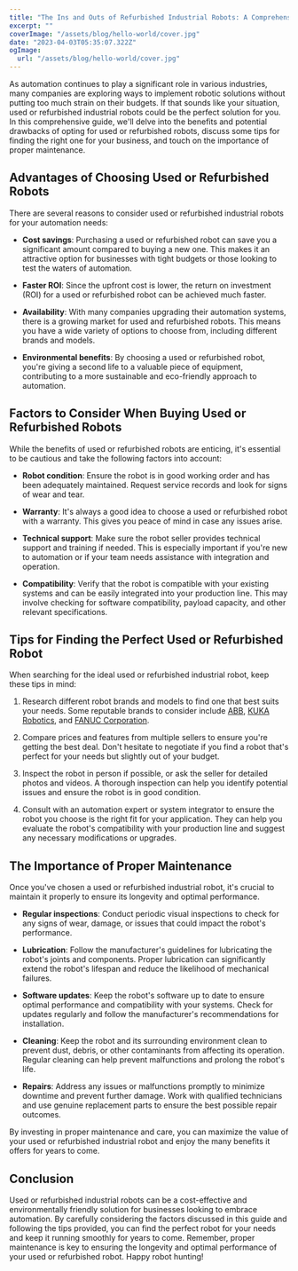 ```yaml
---
title: "The Ins and Outs of Refurbished Industrial Robots: A Comprehensiv Guide"
excerpt: ""
coverImage: "/assets/blog/hello-world/cover.jpg"
date: "2023-04-03T05:35:07.322Z"
ogImage:
  url: "/assets/blog/hello-world/cover.jpg"
---
```


As automation continues to play a significant role in various industries, many companies are exploring ways to implement robotic solutions without putting too much strain on their budgets. If that sounds like your situation, used or refurbished industrial robots could be the perfect solution for you. In this comprehensive guide, we'll delve into the benefits and potential drawbacks of opting for used or refurbished robots, discuss some tips for finding the right one for your business, and touch on the importance of proper maintenance.

## Advantages of Choosing Used or Refurbished Robots

There are several reasons to consider used or refurbished industrial robots for your automation needs:

- **Cost savings**: Purchasing a used or refurbished robot can save you a significant amount compared to buying a new one. This makes it an attractive option for businesses with tight budgets or those looking to test the waters of automation.

- **Faster ROI**: Since the upfront cost is lower, the return on investment (ROI) for a used or refurbished robot can be achieved much faster.

- **Availability**: With many companies upgrading their automation systems, there is a growing market for used and refurbished robots. This means you have a wide variety of options to choose from, including different brands and models.

- **Environmental benefits**: By choosing a used or refurbished robot, you're giving a second life to a valuable piece of equipment, contributing to a more sustainable and eco-friendly approach to automation.

## Factors to Consider When Buying Used or Refurbished Robots

While the benefits of used or refurbished robots are enticing, it's essential to be cautious and take the following factors into account:

- **Robot condition**: Ensure the robot is in good working order and has been adequately maintained. Request service records and look for signs of wear and tear.

- **Warranty**: It's always a good idea to choose a used or refurbished robot with a warranty. This gives you peace of mind in case any issues arise.

- **Technical support**: Make sure the robot seller provides technical support and training if needed. This is especially important if you're new to automation or if your team needs assistance with integration and operation.

- **Compatibility**: Verify that the robot is compatible with your existing systems and can be easily integrated into your production line. This may involve checking for software compatibility, payload capacity, and other relevant specifications.

## Tips for Finding the Perfect Used or Refurbished Robot

When searching for the ideal used or refurbished industrial robot, keep these tips in mind:

1. Research different robot brands and models to find one that best suits your needs. Some reputable brands to consider include [ABB](https://new.abb.com/products/robotics/used-robots), [KUKA Robotics](https://www.kuka.com/en-us/products/robotics-systems/used-robots), and [FANUC Corporation](https://www.fanucamerica.com/home/robotics/certified-pre-owned-robots).

2. Compare prices and features from multiple sellers to ensure you're getting the best deal. Don't hesitate to negotiate if you find a robot that's perfect for your needs but slightly out of your budget.

3. Inspect the robot in person if possible, or ask the seller for detailed photos and videos. A thorough inspection can help you identify potential issues and ensure the robot is in good condition.

4. Consult with an automation expert or system integrator to ensure the robot you choose is the right fit for your application. They can help you evaluate the robot's compatibility with your production line and suggest any necessary modifications or upgrades.

## The Importance of Proper Maintenance

Once you've chosen a used or refurbished industrial robot, it's crucial to maintain it properly to ensure its longevity and optimal performance.

- **Regular inspections**: Conduct periodic visual inspections to check for any signs of wear, damage, or issues that could impact the robot's performance.

- **Lubrication**: Follow the manufacturer's guidelines for lubricating the robot's joints and components. Proper lubrication can significantly extend the robot's lifespan and reduce the likelihood of mechanical failures.

- **Software updates**: Keep the robot's software up to date to ensure optimal performance and compatibility with your systems. Check for updates regularly and follow the manufacturer's recommendations for installation.

- **Cleaning**: Keep the robot and its surrounding environment clean to prevent dust, debris, or other contaminants from affecting its operation. Regular cleaning can help prevent malfunctions and prolong the robot's life.

- **Repairs**: Address any issues or malfunctions promptly to minimize downtime and prevent further damage. Work with qualified technicians and use genuine replacement parts to ensure the best possible repair outcomes.

By investing in proper maintenance and care, you can maximize the value of your used or refurbished industrial robot and enjoy the many benefits it offers for years to come.

## Conclusion

Used or refurbished industrial robots can be a cost-effective and environmentally friendly solution for businesses looking to embrace automation. By carefully considering the factors discussed in this guide and following the tips provided, you can find the perfect robot for your needs and keep it running smoothly for years to come. Remember, proper maintenance is key to ensuring the longevity and optimal performance of your used or refurbished robot. Happy robot hunting!
